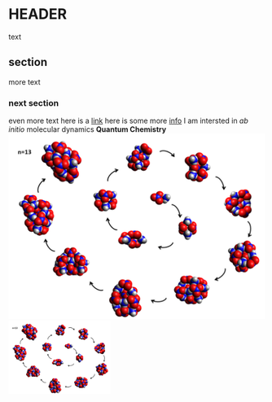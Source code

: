 # HEADER
text
## section
more text
### next section
even more text
here is a [link](https://engfac.cooper.edu/topper)
here is some more [info](info.txt)
I am intersted in *ab initio* molecular dynamics
**Quantum  Chemistry**
![Ammonium Nitrate clusters as a function of size](clusterspic.png)
<img src="clusterspic.png" alt="A pic" width="200"/>
